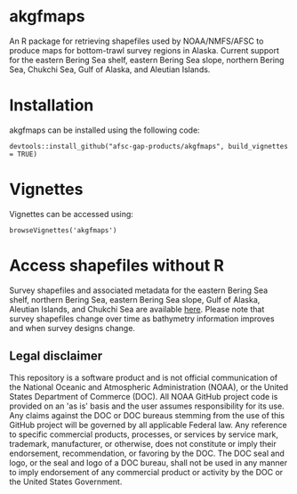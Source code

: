 # akgfmaps
An R package for retrieving shapefiles used by NOAA/NMFS/AFSC to produce maps for bottom-trawl survey regions in Alaska. Current support for the eastern Bering Sea shelf, eastern Bering Sea slope, northern Bering Sea, Chukchi Sea, Gulf of Alaska, and Aleutian Islands.

# Installation

akgfmaps can be installed using the following code:

```{r}
devtools::install_github("afsc-gap-products/akgfmaps", build_vignettes = TRUE)
```

# Vignettes

Vignettes can be accessed using:

```{r}
browseVignettes('akgfmaps')
```

# Access shapefiles without R

Survey shapefiles and associated metadata for the eastern Bering Sea shelf, northern Bering Sea, eastern Bering Sea slope, Gulf of Alaska, Aleutian Islands, and Chukchi Sea are available [here](./assets/regional_shapefiles). Please note that survey shapefiles change over time as bathymetry information improves and when survey designs change.

## Legal disclaimer

This repository is a software product and is not official communication of the National Oceanic and Atmospheric Administration (NOAA), or the United States Department of Commerce (DOC). All NOAA GitHub project code is provided on an 'as is' basis and the user assumes responsibility for its use. Any claims against the DOC or DOC bureaus stemming from the use of this GitHub project will be governed by all applicable Federal law. Any reference to specific commercial products, processes, or services by service mark, trademark, manufacturer, or otherwise, does not constitute or imply their endorsement, recommendation, or favoring by the DOC. The DOC seal and logo, or the seal and logo of a DOC bureau, shall not be used in any manner to imply endorsement of any commercial product or activity by the DOC or the United States Government.
